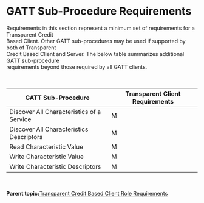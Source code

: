 # GATT Sub-Procedure Requirements

Requirements in this section represent a minimum set of requirements for a Transparent Credit<br /> Based Client. Other GATT sub-procedures may be used if supported by both of Transparent<br /> Credit Based Client and Server. The below table summarizes additional GATT sub-procedure<br /> requirements beyond those required by all GATT clients.

<br />

|**GATT Sub-Procedure**|**Transparent Client Requirements**|
|----------------------|-----------------------------------|
|Discover All Characteristics of a Service|M|
|Discover All Characteristics Descriptors|M|
|Read Characteristic Value|M|
|Write Characteristic Value|M|
|Write Characteristic Descriptors|M|

<br />

**Parent topic:**[Transparent Credit Based Client Role Requirements](GUID-DBACD553-8C00-4C69-885D-5A48A64D1987.md)

